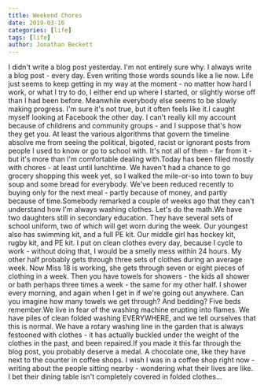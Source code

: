 ```yaml
---
title: Weekend Chores
date: 2019-03-16
categories: [life]
tags: [life]
author: Jonathan Beckett
---
```


I didn't write a blog post yesterday. I'm not entirely sure why. I always write a blog post - every day. Even writing those words sounds like a lie now. Life just seems to keep getting in my way at the moment - no matter how hard I work, or what I try to do, I either end up where I started, or slightly worse off than I had been before. Meanwhile everybody else seems to be slowly making progress. I'm sure it's not true, but it often feels like it.I caught myself looking at Facebook the other day. I can't really kill my account because of childrens and community groups - and I suppose that's how they get you. At least the various algorithms that govern the timeline absolve me from seeing the political, bigoted, racist or ignorant posts from people I used to know or go to school with. It's not all of them - far from it - but it's more than I'm comfortable dealing with.Today has been filled mostly with chores - at least until lunchtime. We haven't had a chance to go grocery shopping this week yet, so I walked the mile-or-so into town to buy soup and some bread for everybody. We've been reduced recently to buying only for the next meal - partly because of money, and partly because of time.Somebody remarked a couple of weeks ago that they can't understand how I'm always washing clothes. Let's do the math.We have two daughters still in secondary education. They have several sets of school uniform, two of which will get worn during the week. Our youngest also has swimming kit, and a full PE kit. Our middle girl has hockey kit, rugby kit, and PE kit. I put on clean clothes every day, because I cycle to work - without doing that, I would be a smelly mess within 24 hours. My other half probably gets through three sets of clothes during an average week. Now Miss 18 is working, she gets through seven or eight pieces of clothing in a week. Then you have towels for showers - the kids all shower or bath perhaps three times a week - the same for my other half. I shower every morning, and again when I get in if we're going out anywhere. Can you imagine how many towels we get through? And bedding? Five beds remember.We live in fear of the washing machine erupting into flames. We have piles of clean folded washing EVERYWHERE, and we tell ourselves that this is normal. We have a rotary washing line in the garden that is always festooned with clothes - it has actually buckled under the weight of the clothes in the past, and been repaired.If you made it this far through the blog post, you probably deserve a medal. A chocolate one, like they have next to the counter in coffee shops. I wish I was in a coffee shop right now - writing about the people sitting nearby - wondering what their lives are like. I bet their dining table isn't completely covered in folded clothes...